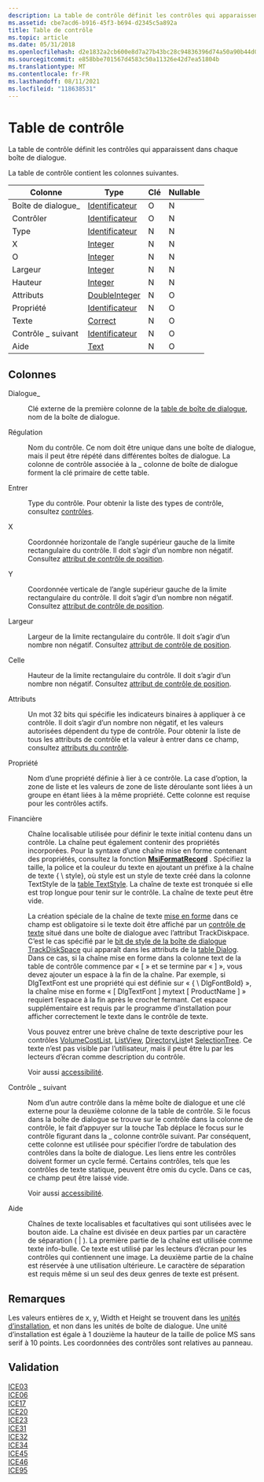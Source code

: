 ```yaml
---
description: La table de contrôle définit les contrôles qui apparaissent dans chaque boîte de dialogue.
ms.assetid: cbe7acd6-b916-45f3-b694-d2345c5a892a
title: Table de contrôle
ms.topic: article
ms.date: 05/31/2018
ms.openlocfilehash: d2e1832a2cb600e8d7a27b43bc28c94836396d74a50a90b44d0e5013bde973c1
ms.sourcegitcommit: e858bbe701567d4583c50a11326e42d7ea51804b
ms.translationtype: MT
ms.contentlocale: fr-FR
ms.lasthandoff: 08/11/2021
ms.locfileid: "118638531"
---
```

# <a name="control-table"></a>Table de contrôle

La table de contrôle définit les contrôles qui apparaissent dans chaque boîte de dialogue.

La table de contrôle contient les colonnes suivantes.



| Colonne        | Type                               | Clé | Nullable |
|---------------|------------------------------------|-----|----------|
| Boîte de dialogue\_      | [Identificateur](identifier.md)       | O   | N        |
| Contrôler       | [Identificateur](identifier.md)       | O   | N        |
| Type          | [Identificateur](identifier.md)       | N   | N        |
| X             | [Integer](integer.md)             | N   | N        |
| O             | [Integer](integer.md)             | N   | N        |
| Largeur         | [Integer](integer.md)             | N   | N        |
| Hauteur        | [Integer](integer.md)             | N   | N        |
| Attributs    | [DoubleInteger](doubleinteger.md) | N   | O        |
| Propriété      | [Identificateur](identifier.md)       | N   | O        |
| Texte          | [Correct](formatted.md)         | N   | O        |
| Contrôle \_ suivant | [Identificateur](identifier.md)       | N   | O        |
| Aide          | [Text](text.md)                   | N   | O        |



 

## <a name="columns"></a>Colonnes

<dl> <dt>

<span id="Dialog_"></span><span id="dialog_"></span><span id="DIALOG_"></span>Dialogue\_
</dt> <dd>

Clé externe de la première colonne de la [table de boîte de dialogue](dialog-table.md), nom de la boîte de dialogue.

</dd> <dt>

<span id="Control"></span><span id="control"></span><span id="CONTROL"></span>Régulation
</dt> <dd>

Nom du contrôle. Ce nom doit être unique dans une boîte de dialogue, mais il peut être répété dans différentes boîtes de dialogue. La colonne de contrôle associée à la \_ colonne de boîte de dialogue forment la clé primaire de cette table.

</dd> <dt>

<span id="Type"></span><span id="type"></span><span id="TYPE"></span>Entrer
</dt> <dd>

Type du contrôle. Pour obtenir la liste des types de contrôle, consultez [contrôles](controls.md).

</dd> <dt>

<span id="X"></span><span id="x"></span>X
</dt> <dd>

Coordonnée horizontale de l’angle supérieur gauche de la limite rectangulaire du contrôle. Il doit s’agir d’un nombre non négatif. Consultez [attribut de contrôle de position](position-control-attribute.md).

</dd> <dt>

<span id="Y"></span><span id="y"></span>Y
</dt> <dd>

Coordonnée verticale de l’angle supérieur gauche de la limite rectangulaire du contrôle. Il doit s’agir d’un nombre non négatif. Consultez [attribut de contrôle de position](position-control-attribute.md).

</dd> <dt>

<span id="Width"></span><span id="width"></span><span id="WIDTH"></span>Largeur
</dt> <dd>

Largeur de la limite rectangulaire du contrôle. Il doit s’agir d’un nombre non négatif. Consultez [attribut de contrôle de position](position-control-attribute.md).

</dd> <dt>

<span id="Height"></span><span id="height"></span><span id="HEIGHT"></span>Celle
</dt> <dd>

Hauteur de la limite rectangulaire du contrôle. Il doit s’agir d’un nombre non négatif. Consultez [attribut de contrôle de position](position-control-attribute.md).

</dd> <dt>

<span id="Attributes"></span><span id="attributes"></span><span id="ATTRIBUTES"></span>Attributs
</dt> <dd>

Un mot 32 bits qui spécifie les indicateurs binaires à appliquer à ce contrôle. Il doit s’agir d’un nombre non négatif, et les valeurs autorisées dépendent du type de contrôle. Pour obtenir la liste de tous les attributs de contrôle et la valeur à entrer dans ce champ, consultez [attributs du contrôle](control-attributes.md).

</dd> <dt>

<span id="Property"></span><span id="property"></span><span id="PROPERTY"></span>Propriété
</dt> <dd>

Nom d’une propriété définie à lier à ce contrôle. La case d’option, la zone de liste et les valeurs de zone de liste déroulante sont liées à un groupe en étant liées à la même propriété. Cette colonne est requise pour les contrôles actifs.

</dd> <dt>

<span id="Text"></span><span id="text"></span><span id="TEXT"></span>Financière
</dt> <dd>

Chaîne localisable utilisée pour définir le texte initial contenu dans un contrôle. La chaîne peut également contenir des propriétés incorporées. Pour la syntaxe d’une chaîne mise en forme contenant des propriétés, consultez la fonction [**MsiFormatRecord**](/windows/desktop/api/Msiquery/nf-msiquery-msiformatrecorda) . Spécifiez la taille, la police et la couleur du texte en ajoutant un préfixe à la chaîne de texte { \\ style}, où style est un style de texte créé dans la colonne TextStyle de la [table TextStyle](textstyle-table.md). La chaîne de texte est tronquée si elle est trop longue pour tenir sur le contrôle. La chaîne de texte peut être vide.

La création spéciale de la chaîne de texte [mise en forme](formatted.md) dans ce champ est obligatoire si le texte doit être affiché par un [contrôle de texte](text-control.md) situé dans une boîte de dialogue avec l’attribut TrackDiskpace. C’est le cas spécifié par le [bit de style de la boîte de dialogue TrackDiskSpace](trackdiskspace-dialog-style-bit.md) qui apparaît dans les attributs de la [table Dialog](dialog-table.md). Dans ce cas, si la chaîne mise en forme dans la colonne text de la table de contrôle commence par « \[ » et se termine par « \] », vous devez ajouter un espace à la fin de la chaîne. Par exemple, si DlgTextFont est une propriété qui est définie sur « { \\ DlgFontBold} », la chaîne mise en forme « \[ DlgTextFont \] mytext \[ ProductName \] » requiert l’espace à la fin après le crochet fermant. Cet espace supplémentaire est requis par le programme d’installation pour afficher correctement le texte dans le contrôle de texte.

Vous pouvez entrer une brève chaîne de texte descriptive pour les contrôles [VolumeCostList](volumecostlist-control.md), [ListView](listview-control.md), [DirectoryList](directorylist-control.md)et [SelectionTree](selectiontree-control.md). Ce texte n’est pas visible par l’utilisateur, mais il peut être lu par les lecteurs d’écran comme description du contrôle.

Voir aussi [accessibilité](accessibility.md).

</dd> <dt>

<span id="Control_Next"></span><span id="control_next"></span><span id="CONTROL_NEXT"></span>Contrôle \_ suivant
</dt> <dd>

Nom d’un autre contrôle dans la même boîte de dialogue et une clé externe pour la deuxième colonne de la table de contrôle. Si le focus dans la boîte de dialogue se trouve sur le contrôle dans la colonne de contrôle, le fait d’appuyer sur la touche Tab déplace le focus sur le contrôle figurant dans la \_ colonne contrôle suivant. Par conséquent, cette colonne est utilisée pour spécifier l’ordre de tabulation des contrôles dans la boîte de dialogue. Les liens entre les contrôles doivent former un cycle fermé. Certains contrôles, tels que les contrôles de texte statique, peuvent être omis du cycle. Dans ce cas, ce champ peut être laissé vide.

Voir aussi [accessibilité](accessibility.md).

</dd> <dt>

<span id="Help"></span><span id="help"></span><span id="HELP"></span>Aide
</dt> <dd>

Chaînes de texte localisables et facultatives qui sont utilisées avec le bouton aide. La chaîne est divisée en deux parties par un caractère de séparation ( \| ). La première partie de la chaîne est utilisée comme texte info-bulle. Ce texte est utilisé par les lecteurs d’écran pour les contrôles qui contiennent une image. La deuxième partie de la chaîne est réservée à une utilisation ultérieure. Le caractère de séparation est requis même si un seul des deux genres de texte est présent.

</dd> </dl>

## <a name="remarks"></a>Remarques

Les valeurs entières de x, y, Width et Height se trouvent dans les [unités d’installation](installer-units.md), et non dans les unités de boîte de dialogue. Une unité d’installation est égale à 1 douzième la hauteur de la taille de police MS sans serif à 10 points. Les coordonnées des contrôles sont relatives au panneau.

## <a name="validation"></a>Validation

<dl>

[ICE03](ice03.md)  
[ICE06](ice06.md)  
[ICE17](ice17.md)  
[ICE20](ice20.md)  
[ICE23](ice23.md)  
[ICE31](ice31.md)  
[ICE32](ice32.md)  
[ICE34](ice34.md)  
[ICE45](ice45.md)  
[ICE46](ice46.md)  
[ICE95](ice95.md)  
</dl>

 

 



